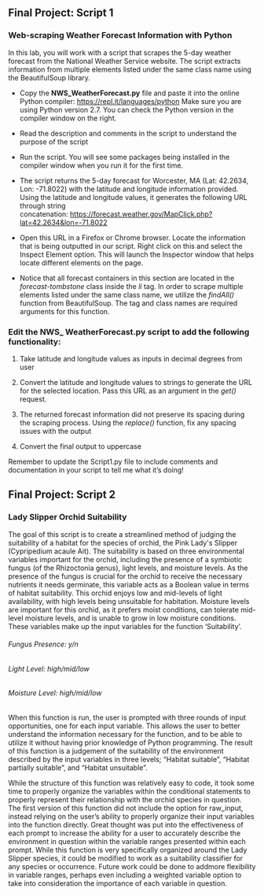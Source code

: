 ## Final Project: Script 1
### Web-scraping Weather Forecast Information with Python
In this lab, you will work with a script that scrapes the 5-day weather forecast from the National Weather Service website. The script extracts information from multiple elements listed under the same class name using the BeautifulSoup library. 

- Copy the **NWS_WeatherForecast.py** file and paste it into the online Python compiler: https://repl.it/languages/python
Make sure you are using Python version 2.7. You can check the Python version in the compiler window on the right.

- Read the description and comments in the script to understand the purpose of the script

- Run the script. You will see some packages being installed in the compiler window when you run it for the first time.

- The script returns the 5-day forecast for Worcester, MA (Lat: 42.2634, Lon: -71.8022) with the latitude and longitude information provided. Using the latitude and longitude values, it generates the following URL through string concatenation: https://forecast.weather.gov/MapClick.php?lat=42.2634&lon=-71.8022

- Open this URL in a Firefox or Chrome browser. Locate the information that is being outputted in our script. Right click on this and select the Inspect Element option. This will launch the Inspector window that helps locate different elements on the page.

- Notice that all forecast containers in this section are located in the _forecast-tombstone_ class inside the _li_ tag. In order to scrape multiple elements listed under the same class name, we utilize the _findAll()_ function from BeautifulSoup. The tag and class names are required arguments for this function.

### Edit the NWS_ WeatherForecast.py script to add the following functionality:
1. Take latitude and longitude values as inputs in decimal degrees from user

2.	Convert the latitude and longitude values to strings to generate the URL for the selected location. Pass this URL as an argument in the _get()_ request.

3.	The returned forecast information did not preserve its spacing during the scraping process. Using the _replace()_ function, fix any spacing issues with the output

4.	Convert the final output to uppercase

Remember to update the Script1.py file to include comments and documentation in your script to tell me what it’s doing!

## Final Project: Script 2
### Lady Slipper Orchid Suitability
The goal of this script is to create a streamlined method of judging the suitability of a habitat for the species of orchid, the Pink Lady's Slipper (Cypripedium acaule Ait).  The suitability is based on three environmental variables important for the orchid, including the presence of a symbiotic fungus (of the Rhizoctonia genus), light levels, and moisture levels.  As the presence of the fungus is crucial for the orchid to receive the necessary nutrients it needs germinate, this variable acts as a Boolean value in terms of habitat suitability.  This orchid enjoys low and mid-levels of light availability, with high levels being unsuitable for habitation.  Moisture levels are important for this orchid, as it prefers moist conditions, can tolerate mid-level moisture levels, and is unable to grow in low moisture conditions.  These variables make up the input variables for the function ‘Suitability’.  

######  Fungus Presence: y/n 
######  Light Level: high/mid/low
######  Moisture Level: high/mid/low

When this function is run, the user is prompted with three rounds of input opportunities, one for each input variable.  This allows the user to better understand the information necessary for the function, and to be able to utilize it without having prior knowledge of Python programming.  The result of this function is a judgement of the suitability of the environment described by the input variables in three levels; “Habitat suitable”, “Habitat partially suitable”, and “Habitat unsuitable”.  

While the structure of this function was relatively easy to code, it took some time to properly organize the variables within the conditional statements to properly represent their relationship with the orchid species in question.  The first version of this function did not include the option for raw_input, instead relying on the user’s ability to properly organize their input variables into the function directly.  Great thought was put into the effectiveness of each prompt to increase the ability for a user to accurately describe the environment in question within the variable ranges presented within each prompt.  While this function is very specifically organized around the Lady Slipper species, it could be modified to work as a suitability classifier for any species or occurrence.  Future work could be done to addmore flexibility in variable ranges, perhaps even including a weighted variable option to take into consideration the importance of each variable in question.  
